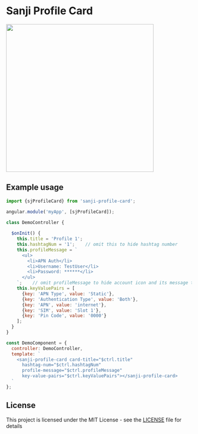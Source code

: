 # Sanji Profile Card

<img src="https://user-images.githubusercontent.com/880569/42014956-a0d954e0-7ad7-11e8-8337-63ce840d3c90.png" width="400px" />

## Example usage

```js
import {sjProfileCard} from 'sanji-profile-card';

angular.module('myApp', [sjProfileCard]);

class DemoController {
  
  $onInit() {
    this.title = 'Profile 1';
    this.hashtagNum = '1';    // omit this to hide hashtag number
    this.profileMessage = `
      <ul>
        <li>APN Auth</li>
        <li>Username: TestUser</li>
        <li>Password: ******</li>
      </ul>
    `;    // omit profileMessage to hide account icon and its message tooltip
    this.keyValuePairs = [
      {key: 'APN Type', value: 'Static'},
      {key: 'Authentication Type', value: 'Both'},
      {key: 'APN', value: 'internet'},
      {key: 'SIM', value: 'Slot 1'},
      {key: 'Pin Code', value: '0000'}
    ];
  }
}

const DemoComponent = {
  controller: DemoController,
  template: `
    <sanji-profile-card card-title="$ctrl.title"
      hashtag-num="$ctrl.hashtagNum"
      profile-message="$ctrl.profileMessage"
      key-value-pairs="$ctrl.keyValuePairs"></sanji-profile-card>
  `
};
```

## License

This project is licensed under the MIT License - see the [LICENSE](LICENSE) file for details

